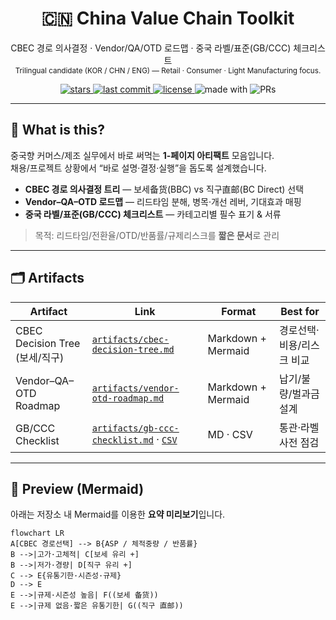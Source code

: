 <h1 align="center">🇨🇳 China Value Chain Toolkit</h1>
<p align="center">
CBEC 경로 의사결정 · Vendor/QA/OTD 로드맵 · 중국 라벨/표준(GB/CCC) 체크리스트  
<br>
<sub>Trilingual candidate (KOR / CHN / ENG) — Retail · Consumer · Light Manufacturing focus.</sub>
</p>

<p align="center">
  <a href="https://github.com/JUNHOJO-korea/china-value-chain-toolkit/stargazers">
    <img alt="stars" src="https://img.shields.io/github/stars/JUNHOJO-korea/china-value-chain-toolkit?style=flat-square">
  </a>
  <a href="https://github.com/JUNHOJO-korea/china-value-chain-toolkit/commits/main">
    <img alt="last commit" src="https://img.shields.io/github/last-commit/JUNHOJO-korea/china-value-chain-toolkit?style=flat-square">
  </a>
  <a href="#license">
    <img alt="license" src="https://img.shields.io/badge/License-MIT-black?style=flat-square">
  </a>
  <img alt="made with" src="https://img.shields.io/badge/format-Markdown%20%7C%20CSV-blue?style=flat-square">
  <img alt="PRs" src="https://img.shields.io/badge/PRs-welcome-brightgreen?style=flat-square">
</p>

---

## 👀 What is this?
중국향 커머스/제조 실무에서 바로 써먹는 **1-페이지 아티팩트** 모음입니다.  
채용/프로젝트 상황에서 “바로 설명·결정·실행”을 돕도록 설계했습니다.

- **CBEC 경로 의사결정 트리** — 보세备货(BBC) vs 직구直邮(BC Direct) 선택  
- **Vendor–QA–OTD 로드맵** — 리드타임 분해, 병목·개선 레버, 기대효과 매핑  
- **중국 라벨/표준(GB/CCC) 체크리스트** — 카테고리별 필수 표기 & 서류

> 목적: 리드타임/전환율/OTD/반품률/규제리스크를 **짧은 문서**로 관리

---

## 🗂 Artifacts
| Artifact | Link | Format | Best for |
|---|---|---|---|
| CBEC Decision Tree (보세/직구) | [`artifacts/cbec-decision-tree.md`](artifacts/cbec-decision-tree.md) | Markdown + Mermaid | 경로선택·비용/리스크 비교 |
| Vendor–QA–OTD Roadmap | [`artifacts/vendor-otd-roadmap.md`](artifacts/vendor-otd-roadmap.md) | Markdown + Mermaid | 납기/불량/벌과금 설계 |
| GB/CCC Checklist | [`artifacts/gb-ccc-checklist.md`](artifacts/gb-ccc-checklist.md) · [`CSV`](artifacts/gb-ccc-checklist.csv) | MD · CSV | 통관·라벨 사전 점검 |

---

## 🔎 Preview (Mermaid)
아래는 저장소 내 Mermaid를 이용한 **요약 미리보기**입니다.

```mermaid
flowchart LR
A[CBEC 경로선택] --> B{ASP / 체적중량 / 반품률}
B -->|고가·고체적| C[보세 유리 +]
B -->|저가·경량| D[직구 유리 +]
C --> E{유통기한·시즌성·규제}
D --> E
E -->|규제·시즌성 높음| F((보세 备货))
E -->|규제 없음·짧은 유통기한| G((직구 直邮))
